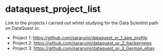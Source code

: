 # dataquest_project_list

Link to the projects I carried out whilst studying for the Data Scientist path on DataQuest.io:
- Project 1: https://github.com/sararuini/dataquest_pr_1_app_profile
- Project 2: https://github.com/sararuini/dataquest_pr_2_hackernews
- Project 3: https://github.com/sararuini/dataquest_pr_3_German_ebay
